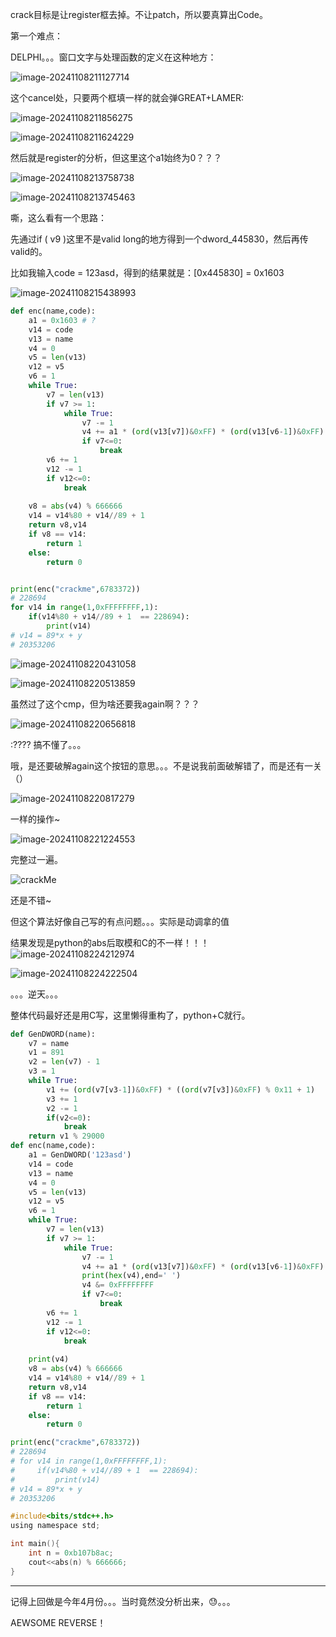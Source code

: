 crack目标是让register框去掉。不让patch，所以要真算出Code。

第一个难点：

DELPHI。。。窗口文字与处理函数的定义在这种地方：

![image-20241108211127714](./wp/images/image-20241108211127714.png)





这个cancel处，只要两个框填一样的就会弹GREAT+LAMER:

![image-20241108211856275](./wp/images/image-20241108211856275.png)

![image-20241108211624229](./wp/images/image-20241108211624229.png)





然后就是register的分析，但这里这个a1始终为0？？？

![image-20241108213758738](./wp/images/image-20241108213758738.png)

![image-20241108213745463](./wp/images/image-20241108213745463.png)



嘶，这么看有一个思路：

先通过if ( v9 )这里不是valid long的地方得到一个dword_445830，然后再传valid的。



比如我输入code = 123asd，得到的结果就是：[0x445830] = 0x1603

![image-20241108215438993](./wp/images/image-20241108215438993.png)



```py
def enc(name,code):
    a1 = 0x1603 # ?
    v14 = code
    v13 = name
    v4 = 0
    v5 = len(v13)
    v12 = v5
    v6 = 1
    while True:
        v7 = len(v13)
        if v7 >= 1:
            while True:
                v7 -= 1
                v4 += a1 * (ord(v13[v7])&0xFF) * (ord(v13[v6-1])&0xFF)
                if v7<=0:
                    break
        v6 += 1
        v12 -= 1
        if v12<=0:
            break
    
    v8 = abs(v4) % 666666
    v14 = v14%80 + v14//89 + 1
    return v8,v14
    if v8 == v14:
        return 1
    else:
        return 0


print(enc("crackme",6783372))
# 228694
for v14 in range(1,0xFFFFFFFF,1):
    if(v14%80 + v14//89 + 1  == 228694):
        print(v14)
# v14 = 89*x + y
# 20353206
```

![image-20241108220431058](./wp/images/image-20241108220431058.png)



![image-20241108220513859](./wp/images/image-20241108220513859.png)





虽然过了这个cmp，但为啥还要我again啊？？？

![image-20241108220656818](./wp/images/image-20241108220656818.png)



:???? 搞不懂了。。。



哦，是还要破解again这个按钮的意思。。。不是说我前面破解错了，而是还有一关（）

![image-20241108220817279](./wp/images/image-20241108220817279.png)



一样的操作~

![image-20241108221224553](./wp/images/image-20241108221224553.png)

完整过一遍。

![crackMe](./wp/images/crackMe.gif)



还是不错~ 



但这个算法好像自己写的有点问题。。。实际是动调拿的值



结果发现是python的abs后取模和C的不一样！！！![image-20241108224212974](./wp/images/image-20241108224212974.png)

![image-20241108224222504](./wp/images/image-20241108224222504.png)





。。。逆天。。。



整体代码最好还是用C写，这里懒得重构了，python+C就行。

```py
def GenDWORD(name):
    v7 = name
    v1 = 891
    v2 = len(v7) - 1
    v3 = 1
    while True:
        v1 += (ord(v7[v3-1])&0xFF) * ((ord(v7[v3])&0xFF) % 0x11 + 1)
        v3 += 1
        v2 -= 1
        if(v2<=0):
            break
    return v1 % 29000
def enc(name,code):
    a1 = GenDWORD('123asd')
    v14 = code
    v13 = name
    v4 = 0
    v5 = len(v13)
    v12 = v5
    v6 = 1
    while True:
        v7 = len(v13)
        if v7 >= 1:
            while True:
                v7 -= 1
                v4 += a1 * (ord(v13[v7])&0xFF) * (ord(v13[v6-1])&0xFF)
                print(hex(v4),end=' ')
                v4 &= 0xFFFFFFFF
                if v7<=0:
                    break
        v6 += 1
        v12 -= 1
        if v12<=0:
            break
    
    print(v4)
    v8 = abs(v4) % 666666 
    v14 = v14%80 + v14//89 + 1
    return v8,v14
    if v8 == v14:
        return 1
    else:
        return 0

print(enc("crackme",6783372))
# 228694
# for v14 in range(1,0xFFFFFFFF,1):
#     if(v14%80 + v14//89 + 1  == 228694):
#         print(v14)
# v14 = 89*x + y
# 20353206
```

```c
#include<bits/stdc++.h>
using namespace std;

int main(){
	int n = 0xb107b8ac;
	cout<<abs(n) % 666666;
}
```



---

记得上回做是今年4月份。。。当时竟然没分析出来，😓。。。

AEWSOME REVERSE！
